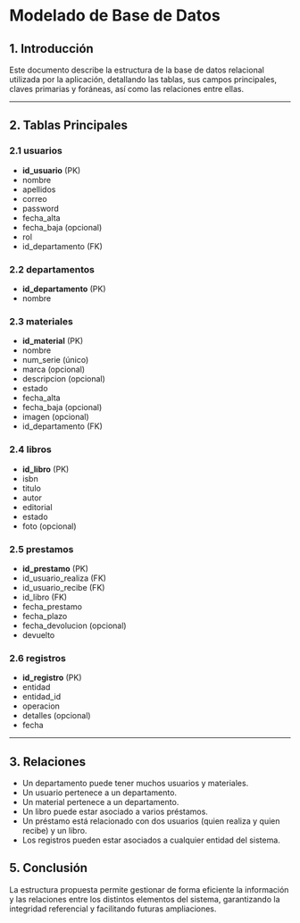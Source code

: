 # Modelado de Base de Datos

## 1. Introducción
Este documento describe la estructura de la base de datos relacional utilizada por la aplicación, detallando las tablas, sus campos principales, claves primarias y foráneas, así como las relaciones entre ellas.

---

## 2. Tablas Principales

### 2.1 usuarios
- **id_usuario** (PK)
- nombre
- apellidos
- correo
- password
- fecha_alta
- fecha_baja (opcional)
- rol
- id_departamento (FK)

### 2.2 departamentos
- **id_departamento** (PK)
- nombre

### 2.3 materiales
- **id_material** (PK)
- nombre
- num_serie (único)
- marca (opcional)
- descripcion (opcional)
- estado
- fecha_alta
- fecha_baja (opcional)
- imagen (opcional)
- id_departamento (FK)

### 2.4 libros
- **id_libro** (PK)
- isbn
- titulo
- autor
- editorial
- estado
- foto (opcional)

### 2.5 prestamos
- **id_prestamo** (PK)
- id_usuario_realiza (FK)
- id_usuario_recibe (FK)
- id_libro (FK)
- fecha_prestamo
- fecha_plazo
- fecha_devolucion (opcional)
- devuelto

### 2.6 registros
- **id_registro** (PK)
- entidad
- entidad_id
- operacion
- detalles (opcional)
- fecha

---

## 3. Relaciones

- Un departamento puede tener muchos usuarios y materiales.
- Un usuario pertenece a un departamento.
- Un material pertenece a un departamento.
- Un libro puede estar asociado a varios préstamos.
- Un préstamo está relacionado con dos usuarios (quien realiza y quien recibe) y un libro.
- Los registros pueden estar asociados a cualquier entidad del sistema.

## 5. Conclusión
La estructura propuesta permite gestionar de forma eficiente la información y las relaciones entre los distintos elementos del sistema, garantizando la integridad referencial y facilitando futuras ampliaciones.
